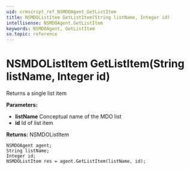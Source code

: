 ```yaml
---
uid: crmscript_ref_NSMDOAgent_GetListItem
title: NSMDOListItem GetListItem(String listName, Integer id)
intellisense: NSMDOAgent.GetListItem
keywords: NSMDOAgent, GetListItem
so.topic: reference
---
```


# NSMDOListItem GetListItem(String listName, Integer id)

Returns a single list item

**Parameters:**
 - **listName** Conceptual name of the MDO list
 - **id** Id of list item

**Returns:** NSMDOListItem

```crmscript
NSMDOAgent agent;
String listName;
Integer id;
NSMDOListItem res = agent.GetListItem(listName, id);
```

